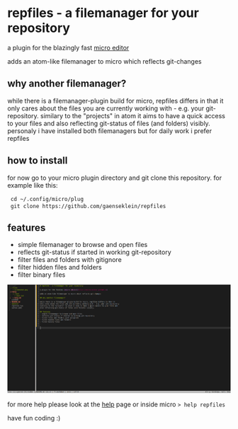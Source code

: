 # repfiles - a filemanager for your repository

a plugin for the blazingly fast [micro editor](https://micro-editor.github.io)

adds an atom-like filemanager to micro which reflects git-changes

## why another filemanager?

while there is a filemanager-plugin build for micro, repfiles differs in that it
only cares about the files you are currently working with - e.g. your git-repository.
similary to the "projects" in atom it aims to have a quick access to your files and
also reflecting git-status of files (and folders) visibly.
personaly i have installed both filemanagers but for daily work i prefer repfiles

## how to install

for now go to your micro plugin directory and git clone this repository. for example like this:

```
 cd ~/.config/micro/plug
 git clone https://github.com/gaenseklein/repfiles
```

## features
- simple filemanager to browse and open files
- reflects git-status if started in working git-repository
- filter files and folders with gitignore
- filter hidden files and folders
- filter binary files

![](files/screenshot.png)

for more help please look at the [help](help/repfiles.md) page or inside micro `> help repfiles`


have fun coding :)
